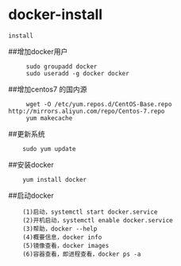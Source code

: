 # docker-install

```$xslt
install
```
##增加docker用户
```
     sudo groupadd docker
     sudo useradd -g docker docker
```

##增加centos7 的国内源
```
     wget -O /etc/yum.repos.d/CentOS-Base.repo http://mirrors.aliyun.com/repo/Centos-7.repo
     yum makecache
```
##更新系统
```
    sudo yum update
```
##安装docker
```
    yum install docker
```
##启动docker
```
    (1)启动，systemctl start docker.service
    (2)开机启动，systemctl enable docker.service
    (3)帮助，docker --help
    (4)概要信息，docker info
    (5)镜像查看，docker images
    (6)容器查看，即进程查看，docker ps -a
```



 